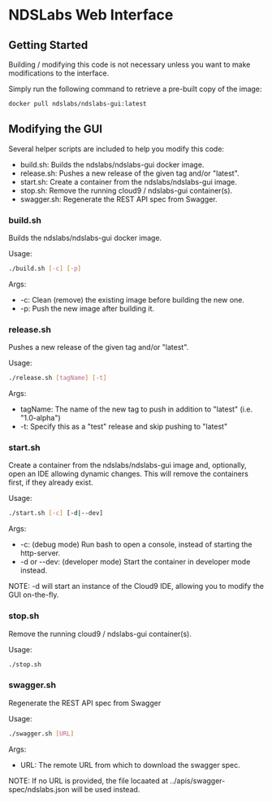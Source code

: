 # NDSLabs Web Interface

## Getting Started
Building / modifying this code is not necessary unless you want to make modifications to the interface.

Simply run the following command to retrieve a pre-built copy of the image:
```bash
docker pull ndslabs/ndslabs-gui:latest
```

## Modifying the GUI
Several helper scripts are included to help you modify this code:
* build.sh:     Builds the ndslabs/ndslabs-gui docker image.
* release.sh:   Pushes a new release of the given tag and/or "latest".
* start.sh:     Create a container from the ndslabs/ndslabs-gui image.
* stop.sh:      Remove the running cloud9 / ndslabs-gui container(s).
* swagger.sh:   Regenerate the REST API spec from Swagger.

### build.sh
Builds the ndslabs/ndslabs-gui docker image.

Usage:
```bash
./build.sh [-c] [-p]
```

Args:
* -c: Clean (remove) the existing image before building the new one.
* -p: Push the new image after building it.

### release.sh
Pushes a new release of the given tag and/or "latest".

Usage:
```bash
./release.sh [tagName] [-t]
```

Args:
* tagName: The name of the new tag to push in addition to "latest" (i.e. "1.0-alpha")
* -t:      Specify this as a "test" release and skip pushing to "latest"

### start.sh
Create a container from the ndslabs/ndslabs-gui image and, optionally, open an IDE allowing dynamic changes.
This will remove the containers first, if they already exist.

Usage:
```bash
./start.sh [-c] [-d|--dev]
```

Args:
* -c:          (debug mode)       Run bash to open a console, instead of starting the http-server.
* -d or --dev: (developer mode)   Start the container in developer mode instead.

NOTE: -d will start an instance of the Cloud9 IDE, allowing you to modify the GUI on-the-fly.

### stop.sh
Remove the running cloud9 / ndslabs-gui container(s).

Usage:
```bash
./stop.sh
```

### swagger.sh
Regenerate the REST API spec from Swagger

Usage:
```bash
./swagger.sh [URL]
```

Args:
* URL: The remote URL from which to download the swagger spec.

NOTE: If no URL is provided, the file locaated at ../apis/swagger-spec/ndslabs.json will be used instead.

